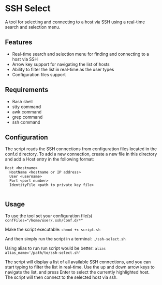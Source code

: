 # SSH Select
A tool for selecting and connecting to a host via SSH using a real-time search and selection menu.

## Features
- Real-time search and selection menu for finding and connecting to a host via SSH
- Arrow key support for navigating the list of hosts
- Ability to filter the list in real-time as the user types
- Configuration files support

## Requirements

- Bash shell
- stty command
- awk command
- grep command
- ssh command

## Configuration
The script reads the SSH connections from configuration files located in the conf.d directory. To add a new connection, create a new file in this directory and add a Host entry in the following format:

```
Host <hostname>
  HostName <hostname or IP address>
  User <username>
  Port <port number>
  IdentityFile <path to private key file>
  
```
 
## Usage
To use the tool  set your configuration file(s)
`confFiles="/home/user/.ssh/conf.d/*" `

Make the script executable: `chmod +x script.sh`

And then simply run the script in a terminal: `./ssh-select.sh`

Using alias to run run script would be better:
`alias alias_name='/path/to/ssh-select.sh'`

The script will display a list of all available SSH connections, and you can start typing to filter the list in real-time. Use the up and down arrow keys to navigate the list, and press Enter to select the currently highlighted host. The script will then connect to the selected host via ssh.

